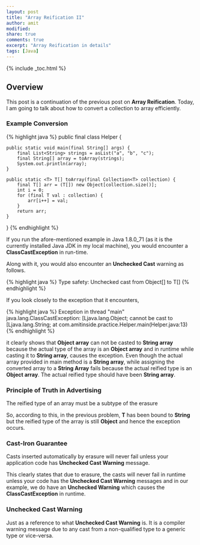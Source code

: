 ```yaml
---
layout: post
title: "Array Reification II"
author: amit
modified:
share: true
comments: true
excerpt: "Array Reification in details"
tags: [Java]
---
```


{% include _toc.html %}

## Overview

This post is a continuation of the previous post on **Array Reification**. Today, I am going to talk about how to convert a collection to array efficiently.

### Example Conversion

{% highlight java %}
public final class Helper {

  	public static void main(final String[] args) {
  		final List<String> strings = asList("a", "b", "c");
  		final String[] array = toArray(strings);
  		System.out.println(array);
  	}

  	public static <T> T[] toArray(final Collection<T> collection) {
  		final T[] arr = (T[]) new Object[collection.size()];
  		int i = 0;
  		for (final T val : collection) {
  			arr[i++] = val;
  		}
  		return arr;
  	}
}
{% endhighlight %}

If you run the afore-mentioned example in Java 1.8.0_71 (as it is the currently installed Java JDK in my local machine), you would encounter a **ClassCastException** in run-time.

Along with it, you would also encounter an **Unchecked Cast** warning as follows.

{% highlight java %}
Type safety: Unchecked cast from Object[] to T[]
{% endhighlight %}

If you look closely to the exception that it encounters,

{% highlight java %}
Exception in thread "main" java.lang.ClassCastException: [Ljava.lang.Object; cannot be cast to [Ljava.lang.String; at com.amitinside.practice.Helper.main(Helper.java:13)
{% endhighlight %}

it clearly shows that **Object array** can not be casted to **String array** because the actual type of the array is an **Object array** and in runtime while casting it to **String array**, causes the exception. Even though the actual array provided in main method is a **String array**, while assigning the converted array to a **String Array** fails because the actual reified type is an **Object array**. The actual reified type should have been **String array**.

### Principle of Truth in Advertising

The reified type of an array must be a subtype of the erasure

So, according to this, in the previous problem, **T** has been bound to **String** but the reified type of the array is still **Object** and hence the exception occurs.

### Cast-Iron Guarantee

Casts inserted automatically by erasure will never fail unless your application code has **Unchecked Cast Warning** message.

This clearly states that due to erasure, the casts will never fail in runtime unless your code has the **Unchecked Cast Warning** messages and in our example, we do have an **Unchecked Warning** which causes the **ClassCastException** in runtime.

### Unchecked Cast Warning

Just as a reference to what **Unchecked Cast Warning** is. It is a compiler warning message due to any cast from a non-qualified type to a generic type or vice-versa.
